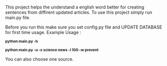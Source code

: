 This project helps the understand a english word better for creating sentences from diffirent updated articles. To use this project simply run main.py file.

Before you run this make sure you set config.py file and UPDATE DATABASE for first time usage.
Example Usage : 

<sup>**python main.py -h**<sup>

<sup>**python main.py -u -s science news -l 100 -w prevent**<sup>

You can also choose one source.
